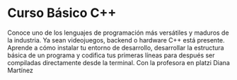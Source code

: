 # Curso Básico C++
Conoce uno de los lenguajes de programación más versátiles y maduros de la industria. Ya sean videojuegos, backend o hardware C++ está presente. Aprende a cómo instalar tu entorno de desarrollo, desarrollar la estructura básica de un programa y codifica tus primeras líneas para después ser compiladas directamente desde la terminal. Con la profesora en platzi Diana Martínez 

